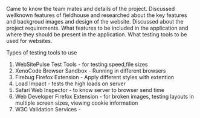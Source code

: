 Came to know the team mates and details of the project.
Discussed wellknown features of fieldhouse and researched about the key features and backgroud images and design of the website.
Discussed about the project requirements.
What features to be included in the application and where they should be present in the application.
What testing tools to be used for websites.

Types of testing tools to use 
1. WebSitePulse Test Tools - for testing speed,file sizes
2. XenoCode Browser Sandbox - Running in different browsers
3. Firebug Firefox Extension - Apply different styles with extention
4. Load Impact - tests the high loads on server
5. Safari Web Inspector - to know server to browser send time
6. Web Developer Firefox Extension - for broken images, testing layouts in multiple screen sizes, viewing cookie information
7. W3C Validation Services - 